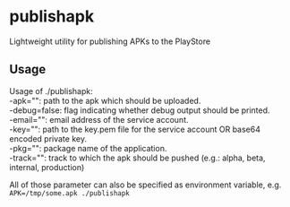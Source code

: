# publishapk
Lightweight utility for publishing APKs to the PlayStore

## Usage

Usage of ./publishapk:  
  -apk="": path to the apk which should be uploaded.  
  -debug=false: flag indicating whether debug output should be printed.  
  -email="": email address of the service account.  
  -key="": path to the key.pem file for the service account OR base64 encoded private key.  
  -pkg="": package name of the application.  
  -track="": track to which the apk should be pushed (e.g.: alpha, beta, internal, production)  
  
All of those parameter can also be specified as environment variable, e.g. `APK=/tmp/some.apk ./publishapk`
